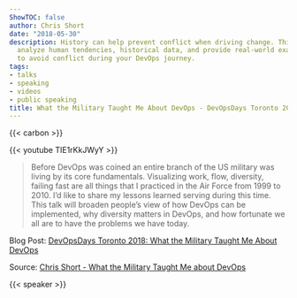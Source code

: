 ```yaml
---
ShowTOC: false
author: Chris Short
date: "2018-05-30"
description: History can help prevent conflict when driving change. This talk will
  analyze human tendencies, historical data, and provide real-world examples of how
  to avoid conflict during your DevOps journey.
tags:
- talks
- speaking
- videos
- public speaking
title: What the Military Taught Me About DevOps - DevOpsDays Toronto 2018
---
```


{{< carbon >}}

{{< youtube TIE1rKkJWyY >}}

> Before DevOps was coined an entire branch of the US military was living by its core fundamentals. Visualizing work, flow, diversity, failing fast are all things that I practiced in the Air Force from 1999 to 2010. I’d like to share my lessons learned serving during this time. This talk will broaden people’s view of how DevOps can be implemented, why diversity matters in DevOps, and how fortunate we all are to have the problems we have today.

Blog Post: [DevOpsDays Toronto 2018: What the Military Taught Me About DevOps](/devopsdays-toronto-2018-what-the-military-taught-me-about-devops/)

Source: [Chris Short - What the Military Taught Me about DevOps](https://youtu.be/TIE1rKkJWyY)

{{< speaker >}}
